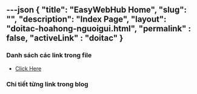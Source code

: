 ---json
{
    "title": "EasyWebHub Home",
    "slug": "",
    "description": "Index Page",
    "layout": "doitac-hoahong-nguoigui.html",
    "permalink" : false,
    "activeLink" : "doitac"
}
---

### Danh sách các link trong file
- [Click Here](./blog-list.html)

### Chi tiết từng link trong blog